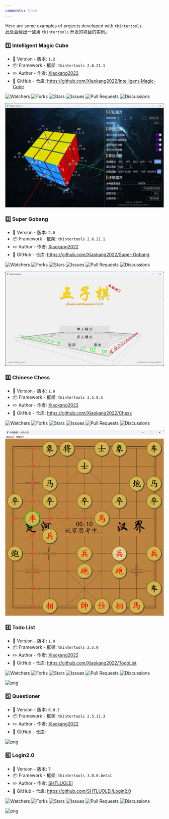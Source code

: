 ```yaml
---
comments: true
---
```


Here are some examples of projects developed with `tkintertools`.  
此处会给出一些用 `tkintertools` 开发的项目的实例。  

### 1️⃣ Intelligent Magic Cube

* 🔖 Version - 版本: `1.2`
* 📦 Framework - 框架: `tkintertools 2.6.21.1`
* ✏️ Author - 作者: [Xiaokang2022](https://github.com/Xiaokang2022)
* 🚀 GitHub - 仓库: https://github.com/Xiaokang2022/Intelligent-Magic-Cube

<img alt="Watchers" src="https://img.shields.io/github/watchers/Xiaokang2022/Intelligent-Magic-Cube?label=Watchers&logo=github&style=flat" title="Watchers" />
<img alt="Forks" src="https://img.shields.io/github/forks/Xiaokang2022/Intelligent-Magic-Cube?label=Forks&logo=github&style=flat" title="Forks" />
<img alt="Stars" src="https://img.shields.io/github/stars/Xiaokang2022/Intelligent-Magic-Cube?label=Stars&color=gold&logo=github&style=flat" title="Stars" />
<img alt="Issues" src="https://img.shields.io/github/issues/Xiaokang2022/Intelligent-Magic-Cube?label=Issues&logo=github&style=flat" title="Issues" />
<img alt="Pull Requests" src="https://img.shields.io/github/issues-pr/Xiaokang2022/Intelligent-Magic-Cube?label=Pull%20Requests&logo=github&style=flat" title="Pull Requests" />
<img alt="Discussions" src="https://img.shields.io/github/discussions/Xiaokang2022/Intelligent-Magic-Cube?label=Discussions&logo=github&style=flat" title="Discussions" />

![png](https://github.com/Xiaokang2022/Intelligent-Magic-Cube/blob/main/preview.png?raw=true)

### 2️⃣ Super Gobang

* 🔖 Version - 版本: `2.0`
* 📦 Framework - 框架: `tkintertools 2.6.21.1`
* ✏️ Author - 作者: [Xiaokang2022](https://github.com/Xiaokang2022)
* 🚀 GitHub - 仓库: https://github.com/Xiaokang2022/Super-Gobang

<img alt="Watchers" src="https://img.shields.io/github/watchers/Xiaokang2022/Super-Gobang?label=Watchers&logo=github&style=flat" title="Watchers" />
<img alt="Forks" src="https://img.shields.io/github/forks/Xiaokang2022/Super-Gobang?label=Forks&logo=github&style=flat" title="Forks" />
<img alt="Stars" src="https://img.shields.io/github/stars/Xiaokang2022/Super-Gobang?label=Stars&color=gold&logo=github&style=flat" title="Stars" />
<img alt="Issues" src="https://img.shields.io/github/issues/Xiaokang2022/Super-Gobang?label=Issues&logo=github&style=flat" title="Issues" />
<img alt="Pull Requests" src="https://img.shields.io/github/issues-pr/Xiaokang2022/Super-Gobang?label=Pull%20Requests&logo=github&style=flat" title="Pull Requests" />
<img alt="Discussions" src="https://img.shields.io/github/discussions/Xiaokang2022/Super-Gobang?label=Discussions&logo=github&style=flat" title="Discussions" />

![png](https://github.com/Xiaokang2022/Super-Gobang/blob/main/preview.png?raw=true)

### 3️⃣ Chinese Chess

* 🔖 Version - 版本: `1.8`
* 📦 Framework - 框架: `tkintertools 2.5.9.5`
* ✏️ Author - 作者: [Xiaokang2022](https://github.com/Xiaokang2022)
* 🚀 GitHub - 仓库: https://github.com/Xiaokang2022/Chess

<img alt="Watchers" src="https://img.shields.io/github/watchers/Xiaokang2022/Chess?label=Watchers&logo=github&style=flat" title="Watchers" />
<img alt="Forks" src="https://img.shields.io/github/forks/Xiaokang2022/Chess?label=Forks&logo=github&style=flat" title="Forks" />
<img alt="Stars" src="https://img.shields.io/github/stars/Xiaokang2022/Chess?label=Stars&color=gold&logo=github&style=flat" title="Stars" />
<img alt="Issues" src="https://img.shields.io/github/issues/Xiaokang2022/Chess?label=Issues&logo=github&style=flat" title="Issues" />
<img alt="Pull Requests" src="https://img.shields.io/github/issues-pr/Xiaokang2022/Chess?label=Pull%20Requests&logo=github&style=flat" title="Pull Requests" />
<img alt="Discussions" src="https://img.shields.io/github/discussions/Xiaokang2022/Chess?label=Discussions&logo=github&style=flat" title="Discussions" />

![png](https://github.com/Xiaokang2022/Chess/blob/master/preview.png?raw=true)

### 4️⃣ Todo List

* 🔖 Version - 版本: `1.0`
* 📦 Framework - 框架: `tkintertools 2.5.9`
* ✏️ Author - 作者: [Xiaokang2022](https://github.com/Xiaokang2022)
* 🚀 GitHub - 仓库: https://github.com/Xiaokang2022/TodoList

<img alt="Watchers" src="https://img.shields.io/github/watchers/Xiaokang2022/TodoList?label=Watchers&logo=github&style=flat" title="Watchers" />
<img alt="Forks" src="https://img.shields.io/github/forks/Xiaokang2022/TodoList?label=Forks&logo=github&style=flat" title="Forks" />
<img alt="Stars" src="https://img.shields.io/github/stars/Xiaokang2022/TodoList?label=Stars&color=gold&logo=github&style=flat" title="Stars" />
<img alt="Issues" src="https://img.shields.io/github/issues/Xiaokang2022/TodoList?label=Issues&logo=github&style=flat" title="Issues" />
<img alt="Pull Requests" src="https://img.shields.io/github/issues-pr/Xiaokang2022/TodoList?label=Pull%20Requests&logo=github&style=flat" title="Pull Requests" />
<img alt="Discussions" src="https://img.shields.io/github/discussions/Xiaokang2022/TodoList?label=Discussions&logo=github&style=flat" title="Discussions" />

![png](./images/Todo%20List.png)

### 5️⃣ Questioner

* 🔖 Version - 版本: `0.0.7`
* 📦 Framework - 框架: `tkintertools 2.5.11.3`
* ✏️ Author - 作者: [Xiaokang2022](https://github.com/Xiaokang2022)
* 🚀 GitHub - 仓库: 

![png](./images/Questioner.png)

### 6️⃣ Login2.0

* 🔖 Version - 版本: ?
* 📦 Framework - 框架: `tkintertools 3.0.0.beta1`
* ✏️ Author - 作者: [SHTLUOLEI](https://github.com/SHTLUOLEI)
* 🚀 GitHub - 仓库: https://github.com/SHTLUOLEI/Login2.0

<img alt="Watchers" src="https://img.shields.io/github/watchers/SHTLUOLEI/Login2.0?label=Watchers&logo=github&style=flat" title="Watchers" />
<img alt="Forks" src="https://img.shields.io/github/forks/SHTLUOLEI/Login2.0?label=Forks&logo=github&style=flat" title="Forks" />
<img alt="Stars" src="https://img.shields.io/github/stars/SHTLUOLEI/Login2.0?label=Stars&color=gold&logo=github&style=flat" title="Stars" />
<img alt="Issues" src="https://img.shields.io/github/issues/SHTLUOLEI/Login2.0?label=Issues&logo=github&style=flat" title="Issues" />
<img alt="Pull Requests" src="https://img.shields.io/github/issues-pr/SHTLUOLEI/Login2.0?label=Pull%20Requests&logo=github&style=flat" title="Pull Requests" />
<img alt="Discussions" src="https://img.shields.io/github/discussions/SHTLUOLEI/Login2.0?label=Discussions&logo=github&style=flat" title="Discussions" />

![png](https://github.com/SHTLUOLEI/Login2.0/assets/112939682/aeeaa62f-1c77-4129-aeca-140fa97aec91)